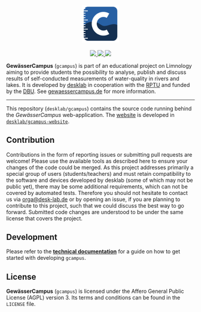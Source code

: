 <p align="center">
<img width="20%" src="./artwork/rastergraphics/logo-1000x1000.png">

<br>
<br>

<a href="https://github.com/desklab/gcampus/actions/workflows/test.yml">
  <img src="https://github.com/desklab/gcampus/actions/workflows/test.yml/badge.svg">
</a>

<a href="https://github.com/desklab/gcampus/actions/workflows/release.yml">
  <img src="https://github.com/desklab/gcampus/actions/workflows/release.yml/badge.svg">
</a>

<a href="https://gcampus.readthedocs.io/en/latest/">
  <img src="https://readthedocs.org/projects/gcampus/badge/?version=latest">
</a>

</p>

**GewässerCampus** (`gcampus`) is part of an educational project on
Limnology aiming to provide students the possibility to analyse, publish
and discuss results of self-conducted measurements of water-quality in
rivers and lakes. It is developed by [desklab](https://www.desk-lab.de) in
cooperation with the [RPTU](https://www.mv.uni-kl.de/biovt/)
and funded by the [DBU](https://www.dbu.de/).
See [gewaessercampus.de](https://gewaessercampus.de) for more information.


<hr>


This repository (`desklab/gcampus`) contains the source code running behind the
*GewässerCampus* web-application.
The [website](https://gewaessercampus.de) is developed in
[`desklab/gcampus-website`](https://github.com/desklab/gcampus-website).


## Contribution

Contributions in the form of reporting issues or submitting pull
requests are welcome! Please use the available tools as described here
to ensure your changes of the code could be merged. As this project
addresses primarily a special group of users (students/teachers) and
must retain compatibility to the software and devices developed by
desklab (some of which may not be public yet), there may be some
additional requirements, which can not be covered by automated tests.
Therefore you should not hesitate to contact us via orga@desk-lab.de or
by opening an issue, if you are planning to contribute to this project,
such that we could discuss the best way to go forward. Submitted code
changes are understood to be under the same license that covers the
project.

## Development

Please refer to the [**technical documentation**](https://gcampus.readthedocs.io/en/latest/)
for a guide on how to get started with developing `gcampus`.

## License

**GewässerCampus** (`gcampus`) is licensed under the Affero General
Public License (AGPL) version 3. Its terms and conditions can be found
in the `LICENSE` file.
